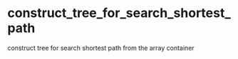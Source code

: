 # construct_tree_for_search_shortest_path
construct tree for search shortest path from the array container
